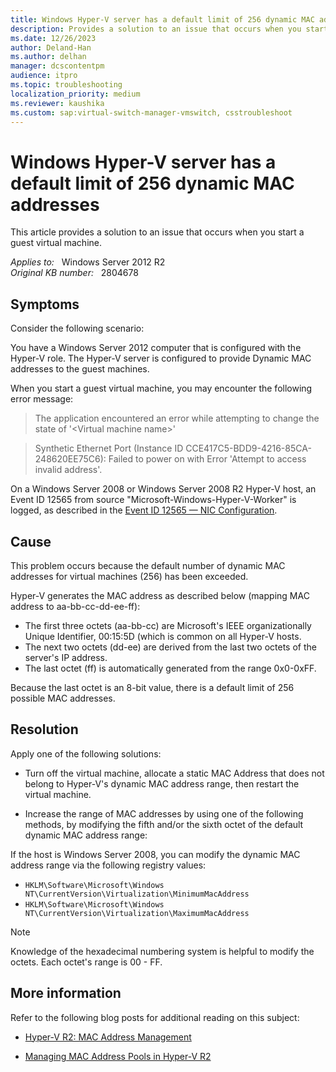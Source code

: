 ```yaml
---
title: Windows Hyper-V server has a default limit of 256 dynamic MAC addresses
description: Provides a solution to an issue that occurs when you start a guest virtual machine.
ms.date: 12/26/2023
author: Deland-Han
ms.author: delhan
manager: dcscontentpm
audience: itpro
ms.topic: troubleshooting
localization_priority: medium
ms.reviewer: kaushika
ms.custom: sap:virtual-switch-manager-vmswitch, csstroubleshoot
---
```

# Windows Hyper-V server has a default limit of 256 dynamic MAC addresses

This article provides a solution to an issue that occurs when you start a guest virtual machine.

_Applies to:_ &nbsp; Windows Server 2012 R2  
_Original KB number:_ &nbsp; 2804678

## Symptoms

Consider the following scenario:

You have a Windows Server 2012 computer that is configured with the Hyper-V role. The Hyper-V server is configured to provide Dynamic MAC addresses to the guest machines.

When you start a guest virtual machine, you may encounter the following error message:

> The application encountered an error while attempting to change the state of '\<Virtual machine name>'

> Synthetic Ethernet Port (Instance ID CCE417C5-BDD9-4216-85CA-248620EE75C6): Failed to power on with Error 'Attempt to access invalid address'.

On a Windows Server 2008 or Windows Server 2008 R2 Hyper-V host, an Event ID 12565 from source "Microsoft-Windows-Hyper-V-Worker" is logged, as described in the [Event ID 12565 — NIC Configuration](/previous-versions/windows/it-pro/windows-server-2008-R2-and-2008/dd582068(v=ws.10)).

## Cause

This problem occurs because the default number of dynamic MAC addresses for virtual machines (256) has been exceeded.

Hyper-V generates the MAC address as described below (mapping MAC address to aa-bb-cc-dd-ee-ff):

- The first three octets (aa-bb-cc) are Microsoft's IEEE organizationally Unique Identifier, 00:15:5D (which is common on all Hyper-V hosts.
- The next two octets (dd-ee) are derived from the last two octets of the server's IP address.
- The last octet (ff) is automatically generated from the range 0x0-0xFF.

Because the last octet is an 8-bit value, there is a default limit of 256 possible MAC addresses.

## Resolution

Apply one of the following solutions:

- Turn off the virtual machine, allocate a static MAC Address that does not belong to Hyper-V's dynamic MAC address range, then restart the virtual machine.

- Increase the range of MAC addresses by using one of the following methods, by modifying the fifth and/or the sixth octet of the default dynamic MAC address range:

If the host is Windows Server 2008, you can modify the dynamic MAC address range via the following registry values:

- `HKLM\Software\Microsoft\Windows NT\CurrentVersion\Virtualization\MinimumMacAddress`
- `HKLM\Software\Microsoft\Windows NT\CurrentVersion\Virtualization\MaximumMacAddress`

> [!NOTE]
> Knowledge of the hexadecimal numbering system is helpful to modify the octets. Each octet's range is 00 - FF.

## More information

Refer to the following blog posts for additional reading on this subject:

- [Hyper-V R2: MAC Address Management](/archive/blogs/virtual_pc_guy/hyper-v-r2-mac-address-management)

- [Managing MAC Address Pools in Hyper-V R2](/archive/blogs/roblarson/managing-mac-address-pools-in-hyper-v-r2)
